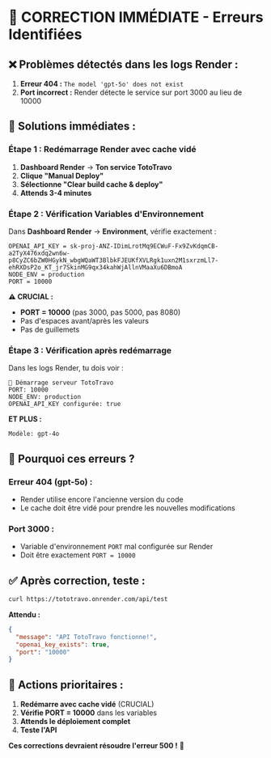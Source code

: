 # 🚨 CORRECTION IMMÉDIATE - Erreurs Identifiées

## ❌ Problèmes détectés dans les logs Render :

1. **Erreur 404 :** `The model 'gpt-5o' does not exist`
2. **Port incorrect :** Render détecte le service sur port 3000 au lieu de 10000

## 🔧 Solutions immédiates :

### **Étape 1 : Redémarrage Render avec cache vidé**

1. **Dashboard Render** → **Ton service TotoTravo**
2. **Clique "Manual Deploy"**
3. **Sélectionne "Clear build cache & deploy"**
4. **Attends 3-4 minutes**

### **Étape 2 : Vérification Variables d'Environnement**

Dans **Dashboard Render** → **Environment**, vérifie exactement :

```
OPENAI_API_KEY = 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
NODE_ENV = production
PORT = 10000
```

**⚠️ CRUCIAL :**
- **PORT = 10000** (pas 3000, pas 5000, pas 8080)
- Pas d'espaces avant/après les valeurs
- Pas de guillemets

### **Étape 3 : Vérification après redémarrage**

Dans les logs Render, tu dois voir :

```
🚀 Démarrage serveur TotoTravo
PORT: 10000
NODE_ENV: production
OPENAI_API_KEY configurée: true
```

**ET PLUS :**
```
Modèle: gpt-4o
```

## 🎯 Pourquoi ces erreurs ?

### **Erreur 404 (gpt-5o) :**
- Render utilise encore l'ancienne version du code
- Le cache doit être vidé pour prendre les nouvelles modifications

### **Port 3000 :**
- Variable d'environnement `PORT` mal configurée sur Render
- Doit être exactement `PORT = 10000`

## ✅ Après correction, teste :

```bash
curl https://tototravo.onrender.com/api/test
```

**Attendu :**
```json
{
  "message": "API TotoTravo fonctionne!",
  "openai_key_exists": true,
  "port": "10000"
}
```

## 🚀 Actions prioritaires :

1. **Redémarre avec cache vidé** (CRUCIAL)
2. **Vérifie PORT = 10000** dans les variables
3. **Attends le déploiement complet**
4. **Teste l'API**

**Ces corrections devraient résoudre l'erreur 500 !** 🎉

